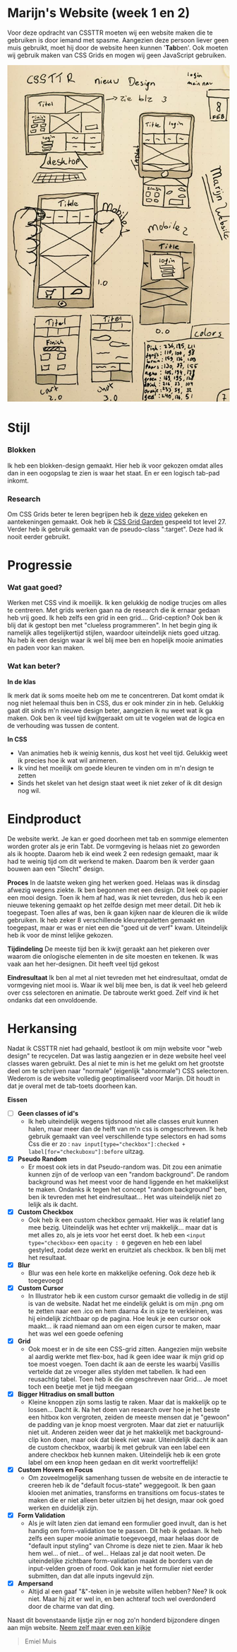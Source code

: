 # Marijn's Website (week 1 en 2)

Voor deze opdracht van CSSTTR moeten wij een website maken die te gebruiken is door iemand met spasme. Aangezien deze persoon liever geen muis gebruikt, moet hij door de website heen kunnen '**Tab**ben'. Ook moeten wij gebruik maken van CSS Grids en mogen wij geen JavaScript gebruiken.

![Eerste Design](design.jpeg "Eerste Design")

# Stijl
### Blokken
Ik heb een blokken-design gemaakt. Hier heb ik voor gekozen omdat alles dan in een oogopslag te zien is waar het staat. En er een logisch tab-pad inkomt. 

### Research
Om CSS Grids beter te leren begrijpen heb ik [deze video](https://www.youtube.com/watch?v=HgwCeNVPlo0) gekeken en aantekeningen gemaakt. Ook heb ik [CSS Grid Garden](http://cssgridgarden.com/#nl) gespeeld tot level 27. Verder heb ik gebruik gemaakt van de pseudo-class ":target". Deze had ik nooit eerder gebruikt.

# Progressie
### Wat gaat goed?
Werken met CSS vind ik moeilijk. Ik ken gelukkig de nodige trucjes om alles te centreren. Met grids werken gaan na de research die ik ernaar gedaan heb vrij goed. Ik heb zelfs een grid in een grid.... Grid-ception?
Ook ben ik blij dat ik gestopt ben met "clueless programmeren". In het begin ging ik namelijk alles tegelijkertijd stijlen, waardoor uiteindelijk niets goed uitzag. Nu heb ik een design waar ik wel blij mee ben en hopelijk mooie animaties en paden voor kan maken.

### Wat kan beter?
**In de klas**

Ik merk dat ik soms moeite heb om me te concentreren. Dat komt omdat ik nog niet helemaal thuis ben in CSS, dus er ook minder zin in heb. Gelukkig gaat dit sinds m'n nieuwe design beter, aangezien ik nu weet wat ik ga maken. Ook ben ik veel tijd kwijtgeraakt om uit te vogelen wat de logica en de verhouding was tussen de content. 

**In CSS**

  * Van animaties heb ik weinig kennis, dus kost het veel tijd. Gelukkig weet ik precies hoe ik wat wil animeren.
  * Ik vind het moeilijk om goede kleuren te vinden om in m'n design te zetten
  * Sinds het skelet van het design staat weet ik niet zeker of ik dit design nog wil.
  
# Eindproduct
  De website werkt. Je kan er goed doorheen met tab en sommige elementen worden groter als je erin Tabt. De vormgeving is helaas niet zo geworden als ik hoopte. Daarom heb ik eind week 2 een redesign gemaakt, maar ik had te weinig tijd om dit werkend te maken. Daarom ben ik verder gaan bouwen aan een "Slecht" design.
  
 **Proces** 
 In de laatste weken ging het werken goed. Helaas was ik dinsdag afwezig wegens ziekte. Ik ben begonnen met een design. Dit leek op papier een mooi design. Toen ik hem af had, was ik niet tevreden, dus heb ik een nieuwe tekening gemaakt op het zelfde design met meer detail. Dit heb ik toegepast. Toen alles af was, ben ik gaan kijken naar de kleuren die ik wilde gebruiken. Ik heb zeker 8 verschillende kleurenpaletten gemaakt en toegepast, maar er was er niet een die "goed uit de verf" kwam. Uiteindelijk heb ik voor de minst lelijke gekozen.
 
 **Tijdindeling**
 De meeste tijd ben ik kwijt geraakt aan het piekeren over waarom die onlogische elementen in de site moesten en tekenen. Ik was vaak aan het her-designen. Dit heeft veel tijd gekost
 
 **Eindresultaat**
 Ik ben al met al niet tevreden met het eindresultaat, omdat de vormgeving niet mooi is. Waar ik wel blij mee ben, is dat ik veel heb geleerd over css selectoren en animatie. De tabroute werkt goed. Zelf vind ik het ondanks dat een onvoldoende.
 
# Herkansing
Nadat ik CSSTTR niet had gehaald, bestloot ik om mijn website voor "web design" te recycelen. Dat was lastig aangezien er in deze website heel veel classes waren gebruikt. Des al niet te min is het me gelukt om het grootste deel om te schrijven naar "normale" (eigenlijk "abnormale") CSS selectoren. Wederom is de website volledig geoptimaliseerd voor Marijn. Dit houdt in dat je overal met de tab-toets doorheen kan. 

**Eissen**
- [ ] **Geen classes of id's**
  * Ik heb uiteindelijk wegens tijdsnood niet alle classes eruit kunnen halen, maar meer dan de helft van m'n css is omgescrhreven. Ik heb gebruik gemaakt van veel verschillende type selectors en had soms Css die er zo : ```nav input[type="checkbox"]:checked + label[for="checkuboxu"]:before``` uitzag.
- [x] **Pseudo Random**
  * Er moest ook iets in dat Pseudo-random was. Dit zou een animatie kunnen zijn of de verloop van een "random background". De random background was het meest voor de hand liggende en het makkelijkst te maken. Ondanks ik tegen het concept "random background" ben, ben ik tevreden met het eindresultaat... Het was uiteindelijk niet zo lelijk als ik dacht.
- [x] **Custom Checkbox**
  * Ook heb ik een custom checkbox gemaakt. Hier was ik relatief lang mee bezig. Uiteindelijk was het echter vrij makkelijk... maar dat is met alles zo, als je iets voor het eerst doet. Ik heb een `<input type="checkbox>` een `opacity : 0` gegeven en heb een label gestyled, zodat deze werkt en eruitziet als checkbox. Ik ben blij met het resultaat.
- [x] **Blur**
  * Blur was een hele korte en makkelijke oefening. Ook deze heb ik toegevoegd
- [x] **Custom Cursor**
  * In Illustrator heb ik een custom cursor gemaakt die volledig in de stijl is van de website. Nadat het me eindelijk gelukt is om mijn .png om te zetten naar een .ico en hem daarna 4x in size te verkleinen, was hij eindelijk zichtbaar op de pagina. Hoe leuk je een cursor ook maakt... ik raad niemand aan om een eigen cursor te maken, maar het was wel een goede oefening
- [x] **Grid**  
  * Ook moest er in de site een CSS-grid zitten. Aangezien mijn website al aardig werkte met flex-box, had ik geen idee waar ik mijn grid op toe moest voegen. Toen dacht ik aan de eerste les waarbij Vasillis vertelde dat ze vroeger alles stylden met tabellen. Ik had een reusachtig tabel. Toen heb ik die omgeschreven naar Grid... Je moet toch een beetje met je tijd meegaan
- [x] **Bigger Hitradius on small button**
  * Kleine knoppen zijn soms lastig te raken. Maar dat is makkelijk op te lossen... Dacht ik. Na het doen van research over hoe je het beste een hitbox kon vergroten, zeiden de meeste mensen dat je "gewoon" de padding van je knop moest vergroten. Maar dat ziet er natuurlijk niet uit. Anderen zeiden weer dat je het makkelijk met background-clip kon doen, maar ook dat bleek niet waar. Uiteindelijk dacht ik aan de custom checkbox, waarbij ik met gebruik van een label een andere checkbox heb kunnen maken. Uiteindelijk heb ik een grote label om een knop heen gedaan en dit werkt voortreffelijk!
- [x] **Custom Hovers en Focus**
  * Om zoveelmogelijk samenhang tussen de website en de interactie te creeren heb ik de "default focus-state" weggegooit. Ik ben gaan klooien met animaties, transforms en transitions om focus-states te maken die er niet alleen beter uitzien bij het design, maar ook goed werken en duidelijk zijn.
- [x] **Form Validation** 
  * Als je wilt laten zien dat iemand een formulier goed invult, dan is het handig om form-validation toe te passen. Dit heb ik gedaan. Ik heb zelfs een super mooie animatie toegevoegd, maar helaas door de "default input styling" van Chrome is deze niet te zien. Maar ik heb hem wel... of niet... of wel... Helaas zal je dat nooit weten. De uiteindelijke zichtbare form-validation maakt de borders van de input-velden groen of rood. Ook kan je het formulier niet eerder submitten, dan dat alle inputs ingevuld zijn.
- [x] **Ampersand** 
  * Altijd al een gaaf "&"-teken in je website willen hebben? Nee? Ik ook niet. Maar hij zit er wel in, en ben achteraf toch wel overdonderd door de charme van dat ding.

Naast dit bovenstaande lijstje zijn er nog zo'n honderd bijzondere dingen aan mijn website. [Neem zelf maar even een kijkje](https://muise001.github.io/cssttr-herkansing/)





 
  
 > Emiel Muis
